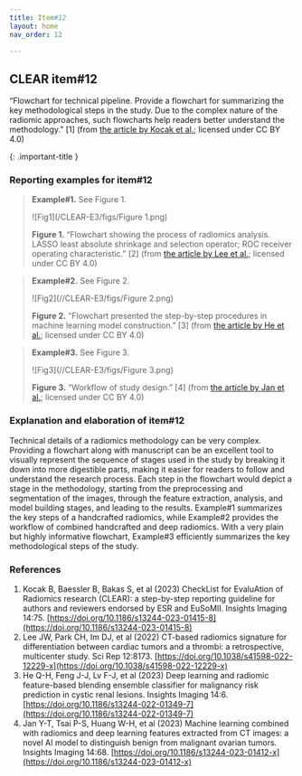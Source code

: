```yaml
---
title: Item#12
layout: home
nav_order: 12

---
```

## CLEAR item#12
“Flowchart for technical pipeline. Provide a flowchart for summarizing the key methodological steps in the study. Due to the complex nature of the radiomic approaches, such flowcharts help readers better understand the methodology.” [1] (from [the article by Kocak et al.](https://doi.org/10.1186/s13244-023-01415-8); licensed under CC BY 4.0)

{: .important-title }

### Reporting examples for item#12

> **Example#1.** See Figure 1.
>
> ![Fig1](/CLEAR-E3/figs/Figure 1.png)
>
> **Figure 1.** “Flowchart showing the process of radiomics analysis. LASSO least absolute shrinkage and selection operator; ROC receiver operating characteristic.” [2] (from [the article by Lee et al.](https://doi.org/10.1038/s41598-022-12229-x); licensed under CC BY 4.0)

> **Example#2.** See Figure 2.
>
> ![Fig2](//CLEAR-E3/figs/Figure 2.png)
>
> **Figure 2.** “Flowchart presented the step-by-step procedures in machine learning model construction.” [3] (from [the article by He et al.](https://doi.org/10.1186/s13244-022-01349-7); licensed under CC BY 4.0)

> **Example#3.** See Figure 3.
>
> ![Fig3](//CLEAR-E3/figs/Figure 3.png)                                          
>
> **Figure 3.** “Workflow of study design.” [4] (from [the article by Jan et al.](https://doi.org/10.1186/s13244-023-01412-x); licensed under CC BY 4.0)


### Explanation and elaboration of item#12 
Technical details of a radiomics methodology can be very complex. Providing a flowchart along with manuscript can be an excellent tool to visually represent the sequence of stages used in the study by breaking it down into more digestible parts, making it easier for readers to follow and understand the research process. Each step in the flowchart would depict a stage in the methodology, starting from the preprocessing and segmentation of the images, through the feature extraction, analysis, and model building stages, and leading to the results. Example#1 summarizes the key steps of a handcrafted radiomics, while Example#2 provides the workflow of combined handcrafted and deep radiomics. With a very plain but highly informative flowchart, Example#3 efficiently summarizes the key methodological steps of the study.

### References

1. 	Kocak B, Baessler B, Bakas S, et al (2023) CheckList for EvaluAtion of Radiomics research (CLEAR): a step-by-step reporting guideline for authors and reviewers endorsed by ESR and EuSoMII. Insights Imaging 14:75. [https://doi.org/10.1186/s13244-023-01415-8](https://doi.org/10.1186/s13244-023-01415-8)
2. 	Lee JW, Park CH, Im DJ, et al (2022) CT-based radiomics signature for differentiation between cardiac tumors and a thrombi: a retrospective, multicenter study. Sci Rep 12:8173. [https://doi.org/10.1038/s41598-022-12229-x](https://doi.org/10.1038/s41598-022-12229-x)
3. 	He Q-H, Feng J-J, Lv F-J, et al (2023) Deep learning and radiomic feature-based blending ensemble classifier for malignancy risk prediction in cystic renal lesions. Insights Imaging 14:6. [https://doi.org/10.1186/s13244-022-01349-7](https://doi.org/10.1186/s13244-022-01349-7)
4. 	Jan Y-T, Tsai P-S, Huang W-H, et al (2023) Machine learning combined with radiomics and deep learning features extracted from CT images: a novel AI model to distinguish benign from malignant ovarian tumors. Insights Imaging 14:68. [https://doi.org/10.1186/s13244-023-01412-x](https://doi.org/10.1186/s13244-023-01412-x)


